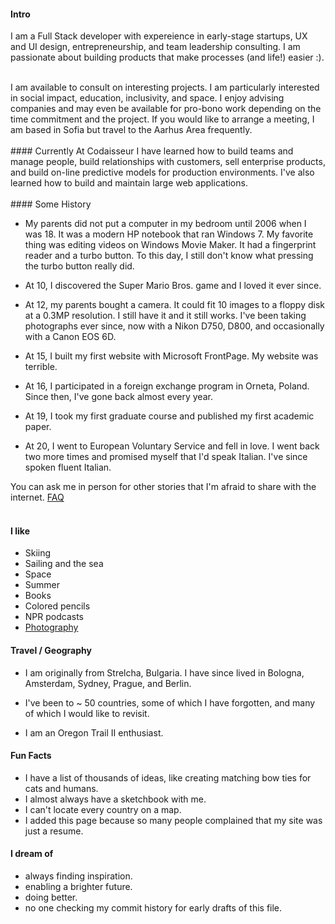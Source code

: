 
#### Intro
I am a Full Stack developer with expereience in early-stage startups, UX and UI design, entrepreneurship, and team leadership consulting. I am passionate about building products that make processes (and life!) easier :).


<br>
I am available to consult on interesting projects. I am particularly interested in social impact, education, inclusivity, and space. I enjoy advising companies and may even be available for pro-bono work depending on the time commitment and the project. If you would like to arrange a meeting, I am based in Sofia but travel to the Aarhus Area frequently.
<br><br>
#### Currently
At Codaisseur I have learned how to build teams and manage people, build relationships with customers, sell enterprise products, and build on-line predictive models for production environments. I've also learned how to build and maintain large web applications.
<br><br>
#### Some History

- My parents did not put a computer in my bedroom until 2006 when I was 18. It was a modern HP notebook that ran Windows 7. My favorite thing was editing videos on Windows Movie Maker. It had a fingerprint reader and a turbo button. To this day, I still don't know what pressing the turbo button really did.

- At 10, I discovered the Super Mario Bros. game and I loved it ever since.

- At 12, my parents bought a camera. It could fit 10 images to a floppy disk at a 0.3MP resolution. I still have it and it still works. I've been taking photographs ever since, now with a Nikon D750, D800, and occasionally with a Canon EOS 6D.

- At 15, I built my first website with Microsoft FrontPage. My website was terrible.

- At 16, I participated in a foreign exchange program in Orneta, Poland. Since then, I've gone back almost every year.

- At 19, I took my first graduate course and published my first academic paper.

- At 20, I went to European Voluntary Service and fell in love. I went back two more times and promised myself that I'd speak Italian. I've since spoken fluent Italian.

You can ask me in person for other stories that I'm afraid to share with the internet. [FAQ](https://iam-vanya.firebaseapp.com/)
<br><br>
#### I like
- Skiing
- Sailing and the sea
- Space
- Summer
- Books
- Colored pencils
- NPR podcasts
- [Photography](https://iam-vanya.firebaseapp.com/)

#### Travel / Geography

- I am originally from Strelcha, Bulgaria. I have since lived in
Bologna, Amsterdam, Sydney, Prague, and Berlin.

- I've been to ~ 50 countries, some of which I have forgotten, and many of which I would like to revisit.

- I am an Oregon Trail II enthusiast.


#### Fun Facts

- I have a list of thousands of ideas, like creating matching bow ties for cats and humans.
- I almost always have a sketchbook with me.
- I can't locate every country on a map.
- I added this page because so many people complained that my site was just a resume.

#### I dream of
- always finding inspiration.
- enabling a brighter future.
- doing better.
- no one checking my commit history for early drafts of this file.
